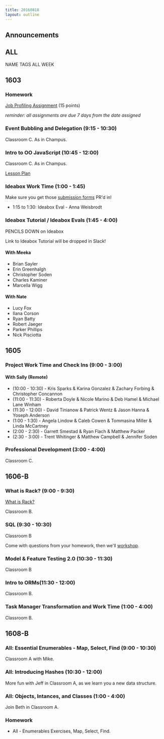 ```yaml
---
title: 20160818
layout: outline
---
```


## Announcements

## ALL

NAME TAGS ALL WEEK

## 1603

### Homework

[Job Profiling Assignment](https://gist.github.com/rrgayhart/e6789e0b540705de9ed22b14ecb7182d) (15 points)

_reminder: all assignments are due 7 days from the date assigned_

### Event Bubbling and Delegation (9:15 - 10:30)

Classroom C. As in Champus.

### Intro to OO JavaScript (10:45 - 12:00)

Classroom C. As in Champus.

[Lesson Plan](https://github.com/mdn/advanced-js-fundamentals-ck/blob/gh-pages/tutorials/03-object-oriented-javascript/01-introduction-to-object-oriented-javascript.md)

### Ideabox Work Time (1:00 - 1:45)

Make sure you get those [submission forms](https://github.com/turingschool/ruby-submissions/tree/master/1603/module_4_assignments/ideabox2.0) PR'd in!

- 1:15 to 1:30: Ideabox Eval - Anna Weisbrodt

### Ideabox Tutorial / Ideabox Evals (1:45 - 4:00)

PENCILS DOWN on Ideabox

Link to Ideabox Tutorial will be dropped in Slack!

#### With Meeka

- Brian Sayler
- Erin Greenhalgh
- Christopher Soden
- Charles Kaminer
- Marcella Wigg

#### With Nate

- Lucy Fox
- Ilana Corson
- Ryan Batty
- Robert Jaeger
- Parker Phillips
- Nick Pisciotta

## 1605

### Project Work Time and Check Ins (9:00 - 3:00)

#### With Sally (Remote)

* (10:00 - 10:30) - Kris Sparks & Karina Gonzalez & Zachary Forbing & Christopher Concannon
* (11:00 - 11:30) - Roberta Doyle & Nicole Marino & Deb Hamel & Michael Lane Winham
* (11:30 - 12:00) - David Tinianow & Patrick Wentz & Jason Hanna & Yoseph Anderson
* (1:00 - 1:30) - Angela Lindow & Caleb Cowen & Tommasina Miller & Linda McCartney
* (2:00 - 2:30) - Garrett Smestad & Ryan Flach & Matthew Packer
* (2:30 - 3:00) - Trent Whitinger & Matthew Campbell & Jennifer Soden

### Professional Development (3:00 - 4:00)

Classroom C.


## 1606-B

### What is Rack? (9:00 - 9:30)

[What is Rack?](https://www.youtube.com/watch?v=HEXWRTEbj1I)

Classroom B.

### SQL (9:30 - 10:30)

Classroom B

Come with questions from your homework, then we'll [workshop](http://fast-reaches-92707.herokuapp.com/).

### Model & Feature Testing 2.0 (10:30 - 11:30)

Classroom B

### Intro to ORMs(11:30 - 12:00)

Classroom B.

### Task Manager Transformation and Work Time (1:00 - 4:00)

Classroom B.


## 1608-B

### All: Essential Enumerables - Map, Select, Find (9:00 - 10:30)

Classroom A with Mike.

### All: Introducing Hashes (10:30 - 12:00)

More fun with Jeff in Classroom A, as we learn you a new data structure.

### All: Objects, Intances, and Classes (1:00 - 4:00)

Join Beth in Classroom A.

### Homework

* All - Enumerables Exercises, Map, Select, Find.
